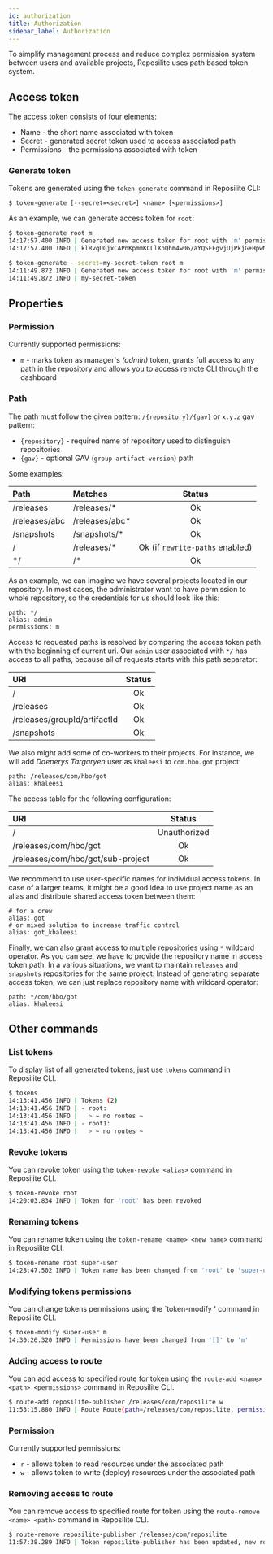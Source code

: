 ```yaml
---
id: authorization
title: Authorization
sidebar_label: Authorization
---
```


To simplify management process and reduce complex permission system between users and available projects,
Reposilite uses path based token system.

## Access token
The access token consists of four elements:

* Name - the short name associated with token
* Secret - generated secret token used to access associated path
* Permissions - the permissions associated with token

### Generate token
Tokens are generated using the `token-generate` command in Reposilite CLI:

```log
$ token-generate [--secret=<secret>] <name> [<permissions>]
```

As an example, we can generate access token for `root`:
```bash
$ token-generate root m
14:17:57.400 INFO | Generated new access token for root with 'm' permissions. Secret:
14:17:57.400 INFO | klRvqUGjxCAPnKpmmKCLlXnQhm4w06/aYQSFFgvjUjPkjG+HpwMAokO7BL+sIvJb

$ token-generate --secret=my-secret-token root m
14:11:49.872 INFO | Generated new access token for root with 'm' permissions. Secret:
14:11:49.872 INFO | my-secret-token
```

## Properties

### Permission
Currently supported permissions:
* `m` - marks token as manager's *(admin)* token, grants full access to any path in the repository and allows you to access remote CLI through the dashboard

### Path

The path must follow the given pattern: `/{repository}/{gav}` or `x.y.z` gav pattern:
* `{repository}` - required name of repository used to distinguish repositories
* `{gav}` - optional GAV (`group-artifact-version`) path

Some examples:

| Path | Matches | Status |
| :--  | :--     | :--:   |
| /releases | /releases/* | Ok |
| /releases/abc | /releases/abc* | Ok |
| /snapshots | /snapshots/* | Ok |
| / | /releases/* | Ok (if `rewrite-paths` enabled) |
| */ | /* | Ok |

As an example, we can imagine we have several projects located in our repository. 
In most cases, the administrator want to have permission to whole repository, so the credentials for us should look like this:

```properties
path: */
alias: admin
permissions: m
```

Access to requested paths is resolved by comparing the access token path with the beginning of current uri. Our `admin` user associated with `*/` has access to all paths, because all of requests starts with this path separator:

| URI | Status |
| :-- | :----: |
| / | Ok |
| /releases | Ok |
| /releases/groupId/artifactId | Ok |
| /snapshots | Ok |

We also might add some of co-workers to their projects. 
For instance, we will add *Daenerys Targaryen* user as `khaleesi` to `com.hbo.got` project:

```properties
path: /releases/com/hbo/got
alias: khaleesi
```

The access table for the following configuration:

| URI | Status |
| :-- | :----: |
| / | Unauthorized |
| /releases/com/hbo/got | Ok |
| /releases/com/hbo/got/sub-project | Ok |

We recommend to use user-specific names for individual access tokens.
In case of a larger teams, 
it might be a good idea to use project name as an alias and distribute shared access token between them:

```properties
# for a crew
alias: got
# or mixed solution to increase traffic control
alias: got_khaleesi
```

Finally, we can also grant access to multiple repositories using `*` wildcard operator.
As you can see, we have to provide the repository name in access token path. 
In a various situations, we want to maintain `releases` and `snapshots` repositories for the same project.
Instead of generating separate access token, we can just replace repository name with wildcard operator:

```properties
path: */com/hbo/got
alias: khaleesi
```

## Other commands

### List tokens
To display list of all generated tokens, just use `tokens` command in Reposilite CLI.
```bash
$ tokens
14:13:41.456 INFO | Tokens (2)
14:13:41.456 INFO | - root:
14:13:41.456 INFO |   > ~ no routes ~
14:13:41.456 INFO | - root1:
14:13:41.456 INFO |   > ~ no routes ~
```

### Revoke tokens
You can revoke token using the `token-revoke <alias>` command in Reposilite CLI.
```bash
$ token-revoke root
14:20:03.834 INFO | Token for 'root' has been revoked
```
### Renaming tokens
You can rename token using the `token-rename <name> <new name>` command in Reposilite CLI.
```bash
$ token-rename root super-user
14:28:47.502 INFO | Token name has been changed from 'root' to 'super-user'
```

### Modifying tokens permissions
You can change tokens permissions using the `token-modify <name> <permissions>' command in Reposilite CLI.
```bash
$ token-modify super-user m
14:30:26.320 INFO | Permissions have been changed from '[]' to 'm'
```

### Adding access to route
You can add access to specified route for token using the `route-add <name> <path> <permissions>` command in Reposilite CLI.
```bash
$ route-add reposilite-publisher /releases/com/reposilite w
11:53:15.880 INFO | Route Route(path=/releases/com/reposilite, permissions=[WRITE]) has been added to token reposilite-publisher
```

### Permission
Currently supported permissions:
* `r` - allows token to read resources under the associated path
* `w` - allows token to write (deploy) resources under the associated path

### Removing access to route
You can remove access to specified route for token using the `route-remove <name> <path>` command in Reposilite CLI.
```bash
$ route-remove reposilite-publisher /releases/com/reposilite
11:57:38.289 INFO | Token reposilite-publisher has been updated, new routes: []
```
